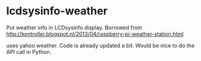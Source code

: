 lcdsysinfo-weather
==================

Put weather info in LCDsysinfo display. Borrowed from http://kontroller.blogspot.nl/2013/04/raspberry-pi-weather-station.html

uses yahoo weather. Code is already updated a bit.
Would be nice to do the API call in Python.
